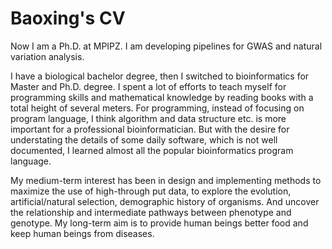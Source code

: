 # Baoxing's CV

Now I am a Ph.D. at MPIPZ. I am developing pipelines for GWAS and natural variation analysis.

I have a biological bachelor degree, then I switched to bioinformatics for Master and Ph.D. degree. I spent a lot of efforts to teach myself for programming skills and mathematical knowledge by reading books with a total height of several meters. For programming, instead of focusing on program language, I think algorithm and data structure etc. is more important for a professional bioinformatician. But with the desire for understating the details of some daily software, which is not well documented, I learned almost all the popular bioinformatics program language.

My medium-term interest has been in design and implementing methods to maximize the use of high-through put data, to explore the evolution, artificial/natural selection, demographic history of organisms. And uncover the relationship and intermediate pathways between phenotype and genotype. My long-term aim is to provide human beings better food and keep human beings from diseases.
